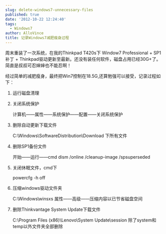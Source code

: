 ```yaml
---
slug: delete-windows7-unnecessary-files
published: true
date: '2012-10-22 12:24:40'
tags:
  - Windows7
author: AlloVince
title: 记录Windows7减肥瘦身过程
---
```


周末重装了一次系统，在我的Thinkpad T420s下 Window7 Professional + SP1补丁 + Thinkpad驱动更新至最新。还没有装任何软件，磁盘占用已经30G+了。简直是叔叔可忍婶婶也不能忍啊！

经过简单的减肥瘦身，最终把Win7控制在18.5G,还算勉强可以接受，记录过程如下：

1. 运行磁盘清理

2. 关闭系统保护

    计算机——属性——系统保护——配置——关闭系统保护

3. 删除自动更新下载文件

    C:\Windows\SoftwareDistribution\Download 下所有文件

4. 删除SP1备份文件

    开始——运行——cmd
    dism /online /cleanup-image /spsuperseded

5. 关闭休眠文件，cmd下

    powercfg -h off

6. 压缩windows驱动文件夹

    C:\Windows\winsxs
    属性——高级——压缩内容以已节省磁盘空间

7. 删除Thinkvantage System Update下载文件

    C:\Program Files (x86)\Lenovo\System Update\session 除了system和temp以外文件夹全部删除

